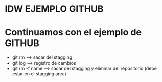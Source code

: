 
# IDW EJEMPLO GITHUB
# Continuamos con el ejemplo de GITHUB

- git rm --> sacar del stagging
- git log --> registro de cambios
- git rm -f name --> sacar del stagging y eliminar del repositorio (debe estar
  en el stagging area)
